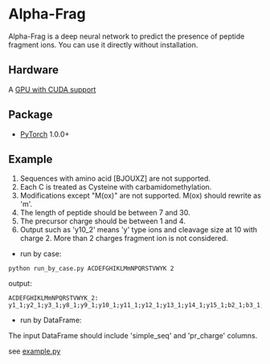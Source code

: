# Alpha-Frag

Alpha-Frag is a deep neural network to predict the presence of peptide fragment ions. You can use it directly without installation.

## Hardware

A [GPU with CUDA support](https://developer.nvidia.com/cuda-gpus)

## Package

- [PyTorch](https://pytorch.org/get-started/locally/#windows-anaconda) 1.0.0+

## Example

1. Sequences with amino acid [BJOUXZ] are not supported.
2. Each C is treated as Cysteine with carbamidomethylation.
3. Modifications except "M(ox)" are not supported.
M(ox) should rewrite as 'm'.
4. The length of peptide should be between 7 and 30.
5. The precursor charge should be between 1 and 4.
6. Output such as 'y10_2' means 'y' type ions and cleavage size at 10 with charge 2. More than 2 charges fragment ion is not considered.

- run by case:
```shell script
python run_by_case.py ACDEFGHIKLMmNPQRSTVWYK 2
```
output:
```shell script
ACDEFGHIKLMmNPQRSTVWYK_2: y1_1;y2_1;y3_1;y8_1;y9_1;y10_1;y11_1;y12_1;y13_1;y14_1;y15_1;b2_1;b3_1;b4_1;b7_1;b8_1;b9_1;b10_1
```

- run by DataFrame:

The input DataFrame should include 'simple_seq' and 'pr_charge' columns.

see [example.py](https://github.com/YuAirLab/Alpha-Frag/)



